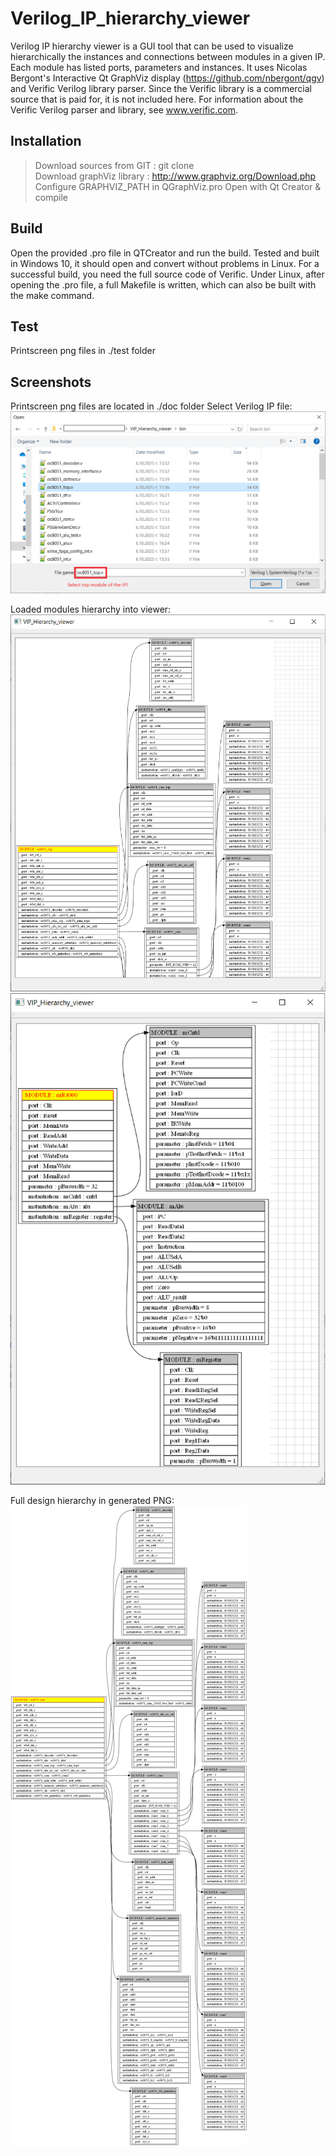 
# Verilog_IP_hierarchy_viewer

Verilog IP hierarchy viewer is a GUI tool that can be used to visualize hierarchically the instances and connections between modules in a given IP. Each module has listed ports, parameters and instances.
It uses Nicolas Bergont's Interactive Qt GraphViz display (https://github.com/nbergont/qgv) and Verific Verilog library parser.
Since the Verific library is a commercial source that is paid for, it is not included here. For information about the Verific Verilog parser and library, see www.verific.com. 


## Installation
>Download sources from GIT : git clone                            
>Download graphViz library : http://www.graphviz.org/Download.php 
>Configure GRAPHVIZ_PATH in QGraphViz.pro
>Open with Qt Creator & compile
    
## Build
Open the provided .pro file in QTCreator and run the build.
Tested and built in Windows 10, it should open and convert without problems in Linux.
For a successful build, you need the full source code of Verific.
Under Linux, after opening the .pro file, a full Makefile is written, which can also be built with the make command.
## Test

Printscreen png files in ./test folder


## Screenshots
Printscreen png files are located in ./doc folder
Select Verilog IP file:
![Alt text](/doc/Select_ip.png?raw=true "Optional Title")

Loaded modules hierarchy into viewer:
![Alt text](doc/printscreen_VIPH_viewer.png?raw=true "Optional Title")
![Alt text](doc/printscreen_VIPH_viewer2.png?raw=true "Optional Title")

Full design hierarchy in generated PNG:
![Alt text](doc/Full_design_hierarhy.png?raw=true "Optional Title")

